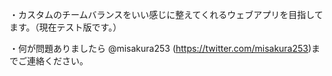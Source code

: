 ・カスタムのチームバランスをいい感じに整えてくれるウェブアプリを目指してます。（現在テスト版です。）

・何が問題ありましたら @misakura253 (https://twitter.com/misakura253)までご連絡ください。

